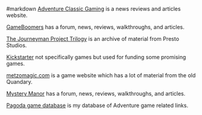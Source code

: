#markdown
[Adventure Classic Gaming](http://www.adventureclassicgaming.com/)
is a news reviews and articles website.

[GameBoomers](http://www.gameboomers.com/) has
a forum, news, reviews, walkthroughs, and articles.

[The Journeyman Project Trilogy](http://www.thejourneymanproject.com/)
is an archive of material from Presto Studios.

[Kickstarter](https://www.kickstarter.com/) not specifically games
but used for funding some promising games.

[metzomagic.com](http://www.metzomagic.com/home.php) is a game
website which has a lot of material from the old Quandary.

[Mystery Manor](http://www.mysterymanor.net/) has a forum,
news, reviews, walkthroughs, and articles.

[Pagoda game database](http://www.pagodagamedatabase.com/) is
my database of Adventure game related links.
